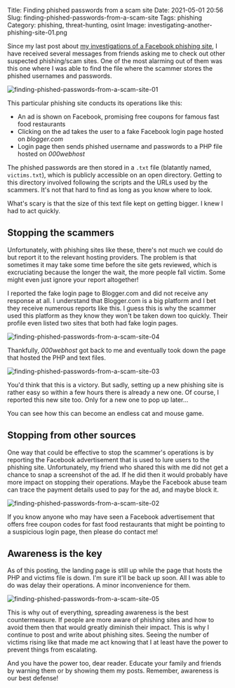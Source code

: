 Title: Finding phished passwords from a scam site
Date: 2021-05-01 20:56
Slug: finding-phished-passwords-from-a-scam-site
Tags: phishing
Category: phishing, threat-hunting, osint
Image: investigating-another-phishing-site-01.png

Since my last post about [my investigations of a Facebook phishing site]({filename}/checking-the-fb-phishing-site.md), I have received several messages from friends asking me to check out other suspected phishing/scam sites. One of the most alarming out of them was this one where I was able to find the file where the scammer stores the phished usernames and passwords.

![finding-phished-passwords-from-a-scam-site-01]({attach}/images/finding-phished-passwords-from-a-scam-site-01.png)

This particular phishing site conducts its operations like this:

* An ad is shown on Facebook, promising free coupons for famous fast food restaurants
* Clicking on the ad takes the user to a fake Facebook login page hosted on _blogger.com_
* Login page then sends phished username and passwords to a PHP file hosted on _000webhost_

The phished passwords are then stored in a `.txt` file (blatantly named, `victims.txt`), which is publicly accessible on an open directory. Getting to this directory involved following the scripts and the URLs used by the scammers. It's not that hard to find as long as you know where to look.

What's scary is that the size of this text file kept on getting bigger. I knew I had to act quickly.

## Stopping the scammers 

Unfortunately, with phishing sites like these, there's not much we could do but report it to the relevant hosting providers. The problem is that sometimes it may take some time before the site gets reviewed, which is excruciating because the longer the wait, the more people fall victim. Some might even just ignore your report altogether!

I reported the fake login page to Blogger.com and did not receive any response at all. I understand that Blogger.com is a big platform and I bet they receive numerous reports like this. I guess this is why the scammer used this platform as they know they won't be taken down too quickly. Their profile even listed two sites that both had fake login pages. 

![finding-phished-passwords-from-a-scam-site-04]({attach}/images/finding-phished-passwords-from-a-scam-site-04.png)

Thankfully, _000webhost_ got back to me and eventually took down the page that hosted the PHP and text files.

![finding-phished-passwords-from-a-scam-site-03]({attach}/images/finding-phished-passwords-from-a-scam-site-03.png)

You'd think that this is a victory. But sadly, setting up a new phishing site is rather easy so within a few hours there is already a new one. Of course, I reported this new site too. Only for a new one to pop up later...

You can see how this can become an endless cat and mouse game.

## Stopping from other sources

One way that could be effective to stop the scammer's operations is by reporting the Facebook advertisement that is used to lure users to the phishing site. Unfortunately, my friend who shared this with me did not get a chance to snap a screenshot of the ad. If he did then it would probably have more impact on stopping their operations. Maybe the Facebook abuse team can trace the payment details used to pay for the ad, and maybe block it. 

![finding-phished-passwords-from-a-scam-site-02]({attach}/images/finding-phished-passwords-from-a-scam-site-02.png)

If you know anyone who may have seen a Facebook advertisement that offers free coupon codes for fast food restaurants that might be pointing to a suspicious login page, then please do contact me!

## Awareness is the key

As of this posting, the landing page is still up while the page that hosts the PHP and victims file is down. I'm sure it'll be back up soon. All I was able to do was delay their operations. A minor inconvenience for them.

![finding-phished-passwords-from-a-scam-site-05]({attach}/images/finding-phished-passwords-from-a-scam-site-05.png)

This is why out of everything, spreading awareness is the best countermeasure. If people are more aware of phishing sites and how to avoid them then that would greatly diminish their impact. This is why I continue to post and write about phishing sites. Seeing the number of victims rising like that made me act knowing that I at least have the power to prevent things from escalating.

And you have the power too, dear reader. Educate your family and friends by warning them or by showing them my posts. Remember, awareness is our best defense!
